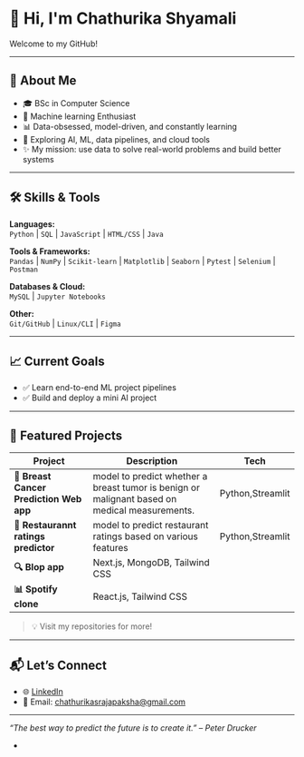 # 👋 Hi, I'm Chathurika Shyamali

Welcome to my GitHub!

---

## 🧠 About Me

- 🎓 BSc in Computer Science
- 🧪 Machine learning Enthusiast
- 📊 Data-obsessed, model-driven, and constantly learning
- 🤖 Exploring AI, ML, data pipelines, and cloud tools
- ✨ My mission: use data to solve real-world problems and build better systems

---

## 🛠️ Skills & Tools

**Languages:**  
`Python` | `SQL` | `JavaScript` | `HTML/CSS` | `Java`

**Tools & Frameworks:**  
`Pandas` | `NumPy` | `Scikit-learn` | `Matplotlib` | `Seaborn` | `Pytest` | `Selenium` | `Postman`

**Databases & Cloud:**  
`MySQL` | `Jupyter Notebooks`

**Other:**  
`Git/GitHub` | `Linux/CLI` | `Figma`

---

## 📈 Current Goals

- ✅ Learn end-to-end ML project pipelines  
- ✅ Build and deploy a mini AI project  
  

---

## 📂 Featured Projects

| Project | Description | Tech |
|--------|-------------|------|
| **🤖 Breast Cancer Prediction Web app** |model to predict whether a breast tumor is benign or malignant based on medical measurements. | Python,Streamlit |
| **🧠 Restaurannt ratings predictor** |model to predict restaurant ratings based on various features | Python,Streamlit |
| **🔍 Blop app** | Next.js, MongoDB, Tailwind CSS |
| **📊 Spotify clone**  | React.js, Tailwind CSS|

> 💡 Visit my repositories for more!

---

## 📬 Let’s Connect

- 🌐 [LinkedIn](https://linkedin.com/in/chathurikashyamali)
- 💌 Email: chathurikasrajapaksha@gmail.com

---

_“The best way to predict the future is to create it.” – Peter Drucker_



- 

<!---
chathurikashyamali/chathurikashyamali is a ✨ special ✨ repository because its `README.md` (this file) appears on your GitHub profile.
You can click the Preview link to take a look at your changes.
--->
